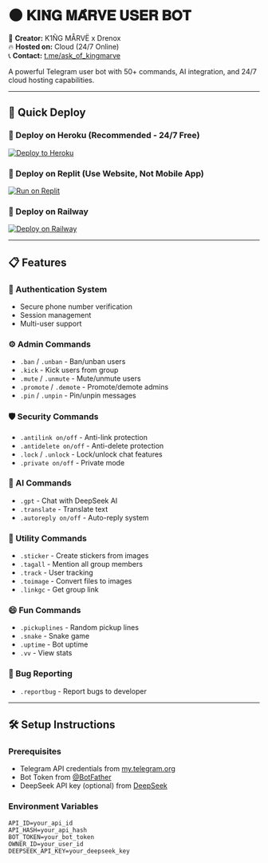# 🌑 𝐊𝐈𝐍̃𝐆 𝐌𝐀̊𝐑𝐕𝐄̈ 𝐔𝐒𝐄𝐑 𝐁𝐎𝐓

👑 **Creator:** K1ÑG MÅRVË x Drenox  
🔥 **Hosted on:** Cloud (24/7 Online)  
📞 **Contact:** [t.me/ask_of_kingmarve](https://t.me/ask_of_kingmarve)

A powerful Telegram user bot with 50+ commands, AI integration, and 24/7 cloud hosting capabilities.

---

## 🚀 Quick Deploy

### 🔷 Deploy on Heroku (Recommended - 24/7 Free)
[![Deploy to Heroku](https://www.herokucdn.com/deploy/button.svg)](https://heroku.com/deploy?template=https://github.com/yourusername/kingmarve-bot)

### 🔶 Deploy on Replit (Use Website, Not Mobile App)
[![Run on Replit](https://replit.com/badge/github/yourusername/kingmarve-bot)](https://replit.com/github/yourusername/kingmarve-bot)

### 🚂 Deploy on Railway
[![Deploy on Railway](https://railway.app/button.svg)](https://railway.app/template/your-template-id)

---

## 📋 Features

### 🔐 Authentication System
- Secure phone number verification
- Session management
- Multi-user support

### ⚙️ Admin Commands
- `.ban` / `.unban` - Ban/unban users
- `.kick` - Kick users from group
- `.mute` / `.unmute` - Mute/unmute users
- `.promote` / `.demote` - Promote/demote admins
- `.pin` / `.unpin` - Pin/unpin messages

### 🛡️ Security Commands
- `.antilink on/off` - Anti-link protection
- `.antidelete on/off` - Anti-delete protection
- `.lock` / `.unlock` - Lock/unlock chat features
- `.private on/off` - Private mode

### 🤖 AI Commands
- `.gpt` - Chat with DeepSeek AI
- `.translate` - Translate text
- `.autoreply on/off` - Auto-reply system

### 🎯 Utility Commands
- `.sticker` - Create stickers from images
- `.tagall` - Mention all group members
- `.track` - User tracking
- `.toimage` - Convert files to images
- `.linkgc` - Get group link

### 😄 Fun Commands
- `.pickuplines` - Random pickup lines
- `.snake` - Snake game
- `.uptime` - Bot uptime
- `.vv` - View stats

### 🐛 Bug Reporting
- `.reportbug` - Report bugs to developer

---

## 🛠️ Setup Instructions

### Prerequisites
- Telegram API credentials from [my.telegram.org](https://my.telegram.org)
- Bot Token from [@BotFather](https://t.me/BotFather)
- DeepSeek API key (optional) from [DeepSeek](https://platform.deepseek.com/)

### Environment Variables
```env
API_ID=your_api_id
API_HASH=your_api_hash
BOT_TOKEN=your_bot_token
OWNER_ID=your_user_id
DEEPSEEK_API_KEY=your_deepseek_key
